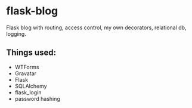 # flask-blog
Flask blog with routing, access control, my own decorators, relational db, logging.

## Things used:

- WTForms
- Gravatar
- Flask
- SQLAlchemy
- flask_login
- password hashing
